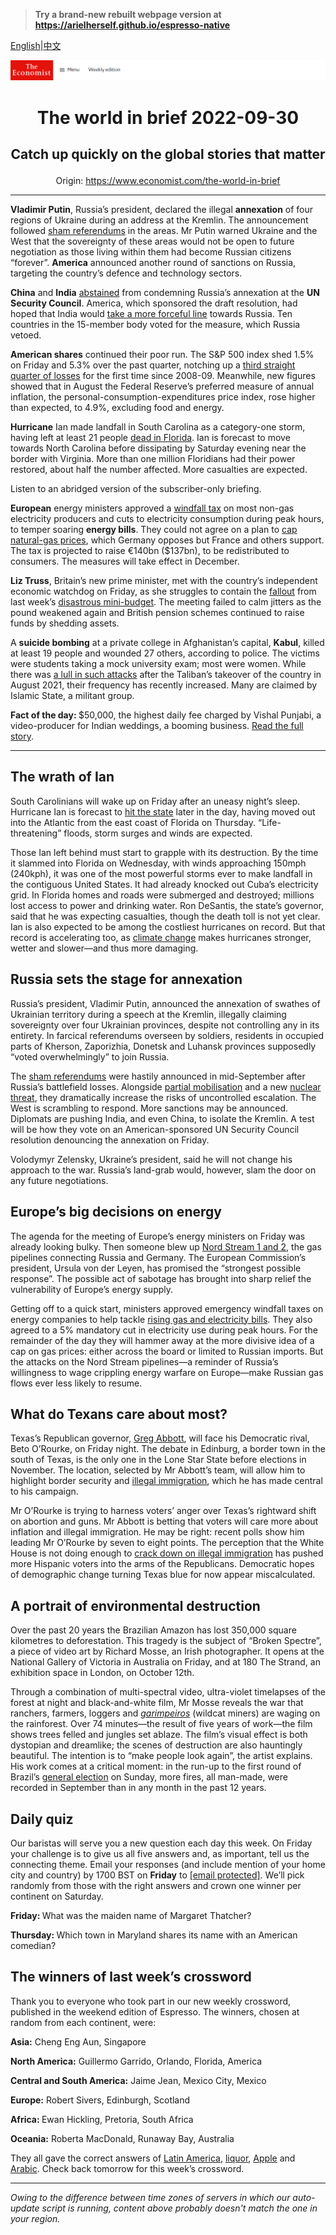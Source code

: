 > **Try a brand-new rebuilt webpage version at https://arielherself.github.io/espresso-native**

[English](https://github.com/arielherself/espresso/blob/main/README.md)|[中文](https://github-com.translate.goog/arielherself/espresso/blob/main/README.md?_x_tr_sl=en&_x_tr_tl=zh-CN&_x_tr_hl=zh-CN&_x_tr_pto=wapp)



![The Economist](menubar.png)

# <p align="center">The world in brief 2022-09-30</p>

## <p align="center">Catch up quickly on the global stories that matter</p>

<p align="center">Origin: <a href="https://www.economist.com/the-world-in-brief">https://www.economist.com/the-world-in-brief</a><hr>

<strong>Vladimir</strong><strong> Putin</strong>, Russia’s president, declared the illegal <strong>annexation</strong> of four regions of Ukraine during an address at the Kremlin. The announcement followed [sham referendums](https://www.economist.com/leaders/2022/09/29/ignore-putins-fake-referendums-and-keep-helping-ukraine) in the areas. Mr Putin warned Ukraine and the West that the sovereignty of these areas would not be open to future negotiation as those living within them had become Russian citizens “forever”. <strong>America</strong> announced another round of sanctions on Russia, targeting the country’s defence and technology sectors.

<strong>China</strong> and <strong>India</strong> [abstained](https://www.economist.com/europe/2022/09/30/vladimir-putin-illegally-annexes-four-ukrainian-oblasts) from condemning Russia’s annexation at the <strong>UN Security Council</strong>. America, which sponsored the draft resolution, had hoped that India would [take a more forceful line](https://www.economist.com/asia/why-wont-indias-government-condemn-vladimir-putin/21808074) towards Russia. Ten countries in the 15-member body voted for the measure, which Russia vetoed.

<strong>American shares</strong> continued their poor run. The S&amp;P 500 index shed 1.5% on Friday and 5.3% over the past quarter, notching up a [third straight quarter of losses](https://www.economist.com/graphic-detail/2022/09/30/wall-street-extends-its-worst-run-since-the-financial-crisis) for the first time since 2008-09. Meanwhile, new figures showed that in August the Federal Reserve’s preferred measure of annual inflation, the personal-consumption-expenditures price index, rose higher than expected, to 4.9%, excluding food and energy.

<strong>Hurricane</strong> Ian made landfall in South Carolina as a category-one storm, having left at least 21 people [dead in Florida](https://www.economist.com/united-states/2022/09/29/hurricane-ian-pummels-florida). Ian is forecast to move towards North Carolina before dissipating by Saturday evening near the border with Virginia. More than one million Floridians had their power restored, about half the number affected. More casualties are expected.

Listen to an abridged version of the subscriber-only briefing.

<strong>European</strong> energy ministers approved a [windfall tax](https://www.economist.com/the-economist-explains/2022/09/15/how-the-eu-intends-to-collect-windfall-profits-from-energy-firms) on most non-gas electricity producers and cuts to electricity consumption during peak hours, to temper soaring <strong>energy bills</strong>. They could not agree on a plan to [cap natural-gas prices](https://www.economist.com/graphic-detail/2022/09/27/the-wrong-way-to-solve-europes-energy-crisis), which Germany opposes but France and others support. The tax is projected to raise €140bn ($137bn), to be redistributed to consumers. The measures will take effect in December.

<strong>Liz Truss</strong>, Britain’s new prime minister, met with the country’s independent economic watchdog on Friday, as she struggles to contain the [fallout](https://www.economist.com/leaders/2022/09/28/how-not-to-run-a-country) from last week’s [disastrous mini-budget](https://www.economist.com/britain/2022/09/23/britains-chancellor-offers-up-a-reckless-budget-fiscally-and-politically). The meeting failed to calm jitters as the pound weakened again and British pension schemes continued to raise funds by shedding assets. 

A <strong>suicide bombing</strong> at a private college in Afghanistan’s capital, <strong>Kabul</strong>, killed at least 19 people and wounded 27 others, according to police. The victims were students taking a mock university exam; most were women. While there was [a lull in such attacks](https://www.economist.com/asia/2022/08/11/afghanistan-is-poorer-and-hungrier-than-a-year-ago) after the Taliban’s takeover of the country in August 2021, their frequency has recently increased. Many are claimed by Islamic State, a militant group.

<strong>Fact of the day: </strong>$50,000, the highest daily fee charged by Vishal Punjabi, a video-producer for Indian weddings, a booming business. [Read the full story](https://www.economist.com/business/2022/09/29/matrimony-is-one-of-indias-biggest-businesses).

----------

## The wrath of Ian

South Carolinians will wake up on Friday after an uneasy night’s sleep. Hurricane Ian is forecast to [hit the state](https://www.economist.com/united-states/2022/09/29/hurricane-ian-pummels-florida) later in the day, having moved out into the Atlantic from the east coast of Florida on Thursday. “Life-threatening” floods, storm surges and winds are expected.

Those Ian left behind must start to grapple with its destruction. By the time it slammed into Florida on Wednesday, with winds approaching 150mph (240kph), it was one of the most powerful storms ever to make landfall in the contiguous United States. It had already knocked out Cuba’s electricity grid. In Florida homes and roads were submerged and destroyed; millions lost access to power and drinking water. Ron DeSantis, the state’s governor, said that he was expecting casualties, though the death toll is not yet clear. Ian is also expected to be among the costliest hurricanes on record. But that record is accelerating too, as [climate change](https://www.economist.com/the-economist-explains/2022/09/29/is-climate-change-making-hurricanes-worse) makes hurricanes stronger, wetter and slower—and thus more damaging.

## Russia sets the stage for annexation

Russia’s president, Vladimir Putin, announced the annexation of swathes of Ukrainian territory during a speech at the Kremlin, illegally claiming sovereignty over four Ukrainian provinces, despite not controlling any in its entirety. In farcical referendums overseen by soldiers, residents in occupied parts of Kherson, Zaporizhia, Donetsk and Luhansk provinces supposedly “voted overwhelmingly” to join Russia.

The [sham referendums](https://www.economist.com/europe/2022/09/23/voting-begins-in-four-sham-referendums-in-ukraine) were hastily announced in mid-September after Russia’s battlefield losses. Alongside [partial mobilisation](https://www.economist.com/europe/2022/09/21/vladimir-putin-declares-a-partial-mobilisation) and a new [nuclear threat](https://www.economist.com/the-economist-explains/2022/09/14/do-russias-military-setbacks-increase-the-risk-of-nuclear-conflict), they dramatically increase the risks of uncontrolled escalation. The West is scrambling to respond. More sanctions may be announced. Diplomats are pushing India, and even China, to isolate the Kremlin. A test will be how they vote on an American-sponsored UN Security Council resolution denouncing the annexation on Friday.

Volodymyr Zelensky, Ukraine’s president, said he will not change his approach to the war. Russia’s land-grab would, however, slam the door on any future negotiations.

## Europe’s big decisions on energy

The agenda for the meeting of Europe’s energy ministers on Friday was already looking bulky. Then someone blew up [Nord Stream 1 and 2](https://www.economist.com/europe/2022/02/22/the-west-imposes-swift-sanctions-on-russia-can-they-stop-a-war), the gas pipelines connecting Russia and Germany. The European Commission’s president, Ursula von der Leyen, has promised the “strongest possible response”. The possible act of sabotage has brought into sharp relief the vulnerability of Europe’s energy supply.

Getting off to a quick start, ministers approved emergency windfall taxes on energy companies to help tackle [rising gas and electricity bills](https://www.economist.com/graphic-detail/2022/09/27/the-wrong-way-to-solve-europes-energy-crisis). They also agreed to a 5% mandatory cut in electricity use during peak hours. For the remainder of the day they will hammer away at the more divisive idea of a cap on gas prices: either across the board or limited to Russian imports. But the attacks on the Nord Stream pipelines—a reminder of Russia’s willingness to wage crippling energy warfare on Europe—make Russian gas flows ever less likely to resume.

## What do Texans care about most?

Texas’s Republican governor, [Greg Abbott](https://www.economist.com/united-states/2022/09/15/a-grassroots-group-is-channelling-public-frustration-in-texas), will face his Democratic rival, Beto O’Rourke, on Friday night. The debate in Edinburg, a border town in the south of Texas, is the only one in the Lone Star State before elections in November. The location, selected by Mr Abbott’s team, will allow him to highlight border security and [illegal immigration](https://www.economist.com/special-report/2019/06/20/immigration-shapes-the-politics-of-california-and-texas), which he has made central to his campaign.

Mr O’Rourke is trying to harness voters’ anger over Texas’s rightward shift on abortion and guns. Mr Abbott is betting that voters will care more about inflation and illegal immigration. He may be right: recent polls show him leading Mr O’Rourke by seven to eight points. The perception that the White House is not doing enough to [crack down on illegal immigration](https://www.economist.com/united-states/2022/05/22/the-title-42-furore-highlights-americas-broken-immigration-system) has pushed more Hispanic voters into the arms of the Republicans. Democratic hopes of demographic change turning Texas blue for now appear miscalculated.

## A portrait of environmental destruction

Over the past 20 years the Brazilian Amazon has lost 350,000 square kilometres to deforestation. This tragedy is the subject of “Broken Spectre”, a piece of video art by Richard Mosse, an Irish photographer. It opens at the National Gallery of Victoria in Australia on Friday, and at 180 The Strand, an exhibition space in London, on October 12th.

Through a combination of multi-spectral video, ultra-violet timelapses of the forest at night and black-and-white film, Mr Mosse reveals the war that ranchers, farmers, loggers and [<em>garimpeiros</em>](https://www.economist.com/the-americas/2022/06/23/brazils-amazon-rainforest-has-become-more-dangerous) (wildcat miners) are waging on the rainforest. Over 74 minutes—the result of five years of work—the film shows trees felled and jungles set ablaze. The film’s visual effect is both dystopian and dreamlike; the scenes of destruction are also hauntingly beautiful. The intention is to “make people look again”, the artist explains. His work comes at a critical moment: in the run-up to the first round of Brazil’s [general election](https://www.economist.com/briefing/2022/09/08/jair-bolsonaro-is-poised-to-lose-the-brazilian-election) on Sunday, more fires, all man-made, were recorded in September than in any month in the past 12 years.

## Daily quiz

Our baristas will serve you a new question each day this week. On Friday your challenge is to give us all five answers and, as important, tell us the connecting theme. Email your responses (and include mention of your home city and country) by 1700 BST on <strong>Friday</strong> to [<span class="__cf_email__" data-cfemail="6233170b18271112100711110d2207010d0c0d0f0b11164c010d0f">[email&#160;protected]</span>](https://mail.google.com/mail/?view=cm&amp;fs=1&amp;tf=1&amp;to=QuizEspresso@economist.com). We’ll pick randomly from those with the right answers and crown one winner per continent on Saturday.

<strong>Friday: </strong>What was the maiden name of Margaret Thatcher?

<strong>Thursday: </strong>Which town in Maryland shares its name with an American comedian?

## The winners of last week’s crossword

Thank you to everyone who took part in our new weekly crossword, published in the weekend edition of Espresso. The winners, chosen at random from each continent, were:

<strong>Asia:</strong> Cheng Eng Aun, Singapore

<strong>North America:</strong> Guillermo Garrido, Orlando, Florida, America

<strong>Central and South America:</strong> Jaime Jean, Mexico City, Mexico

<strong>Europe:</strong> Robert Sivers, Edinburgh, Scotland

<strong>Africa: </strong>Ewan Hickling, Pretoria, South Africa 

<strong>Oceania:</strong> Roberta MacDonald, Runaway Bay, Australia

They all gave the correct answers of [Latin America](https://www.economist.com/the-americas/2022/09/22/nayib-bukele-wants-to-abolish-term-limits-in-el-salvador), [liquor](https://www.economist.com/asia/2022/09/22/indias-capital-has-run-out-of-booze), [Apple](https://www.economist.com/finance-and-economics/2022/09/22/how-to-rebrand-stockmarket-indices) and [Arabic](https://www.economist.com/international/2022/09/22/how-russia-is-trying-to-win-over-the-global-south). Check back tomorrow for this week’s crossword.

----------

*Owing to the difference between time zones of servers in which our auto-update script is running, content above probably doesn't match the one in your region.*
